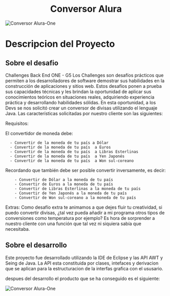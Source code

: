 <h1 align="center"> Conversor Alura </h1>


![Conversor Alura-One](https://github.com/Garciam0207/ConversorAlura/assets/133318929/1e9d2405-a40e-4ab9-8857-c783bc2edbcb)

<h1 align="left"> Descripcion del Proyecto </h1>

<h2 aling= "center">Sobre el desafio</h2>

<p1 aling="justify"> 
Challenges Back End ONE - G5  Los Challenges son desafíos prácticos que permiten a los desarrolladores de software demostrar sus habilidades 
en la construcción de aplicaciones y sitios web. Estos desafíos ponen a prueba sus capacidades técnicas y les brindan la oportunidad de aplicar
sus conocimientos teóricos en situaciones reales, adquiriendo experiencia práctica y desarrollando habilidades sólidas.
En esta oportunidad, a los Devs se nos solicitó crear un conversor de divisas utilizando el lenguaje Java.
Las características solicitadas por nuestro cliente son las siguientes:

Requisitos:

El convertidor de moneda debe:

      - Convertir de la moneda de tu país a Dólar
      - Convertir de la moneda de tu país  a Euros
      - Convertir de la moneda de tu país  a Libras Esterlinas
      - Convertir de la moneda de tu país  a Yen Japonés
      - Convertir de la moneda de tu país  a Won sul-coreano

Recordando que también debe ser posible convertir inversamente, es decir:

        - Convertir de Dólar a la moneda de tu país
        - Convertir de Euros a la moneda de tu país
        - Convertir de Libras Esterlinas a la moneda de tu país
        - Convertir de Yen Japonés a la moneda de tu país
        - Convertir de Won sul-coreano a la moneda de tu país

Extras:
Como desafío extra te animamos a que dejes fluir tu creatividad, si puedo convertir divisas,
¿tal vez pueda añadir a mi programa otros tipos de conversiones como temperatura por ejemplo?
Es hora de sorprender a nuestro cliente con una función que tal vez ni siquiera sabía que necesitaba.
</p>
<h2 aling = "center">Sobre el desarrollo</h2>

<p2 aling ="justify">
Este proyecto fue desarrollado utilizando la IDE de Eclipse y las API AWT y Seing de Java.
La API esta constituida por clases, intefaces y derivacion que se aplican para la estructuracion de la interfas 
grafica con el ususario.

despues del desarrollo el producto que se ha conseguido es el siguiente:


![Conversor Alura-One](https://github.com/Garciam0207/ConversorAlura/assets/133318929/37d4a15a-866f-4a5d-a0b5-cbf6c4667f7a)

</p2>
